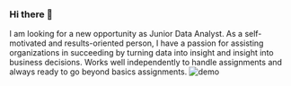 ### Hi there 👋
I am looking for a new opportunity as Junior Data Analyst. As a self-motivated and results-oriented person, I have a passion for assisting organizations in succeeding by turning data into insight and insight into business decisions. Works well independently to handle assignments and always ready to go beyond basics assignments.
                ![demo](https://user-images.githubusercontent.com/125182638/219294925-6d586db4-7dc9-458f-9958-4f8e7793d66d.png)
